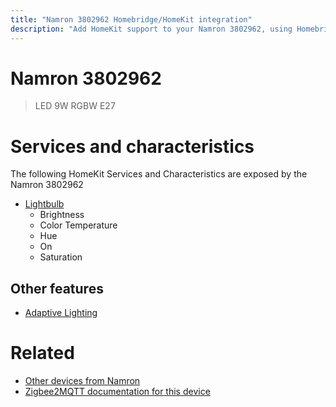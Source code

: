 ```yaml
---
title: "Namron 3802962 Homebridge/HomeKit integration"
description: "Add HomeKit support to your Namron 3802962, using Homebridge, Zigbee2MQTT and homebridge-z2m."
---
```

<!---
This file has been GENERATED using src/docgen/docgen.ts
DO NOT EDIT THIS FILE MANUALLY!
-->
# Namron 3802962
> LED 9W RGBW E27


# Services and characteristics
The following HomeKit Services and Characteristics are exposed by
the Namron 3802962

* [Lightbulb](../../light.md)
  * Brightness
  * Color Temperature
  * Hue
  * On
  * Saturation

## Other features
* [Adaptive Lighting](../../light.md)

# Related
* [Other devices from Namron](../index.md#namron)
* [Zigbee2MQTT documentation for this device](https://www.zigbee2mqtt.io/devices/3802962.html)